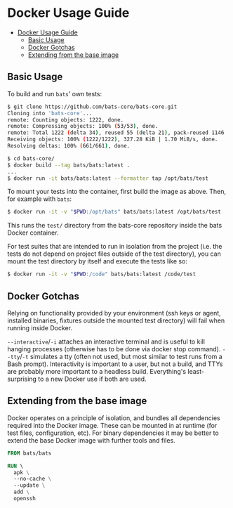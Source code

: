 # Docker Usage Guide

- [Docker Usage Guide](#docker-usage-guide)
  * [Basic Usage](#basic-usage)
  * [Docker Gotchas](#docker-gotchas)
  * [Extending from the base image](#extending-from-the-base-image)
  
## Basic Usage

To build and run `bats`' own tests:
```bash
$ git clone https://github.com/bats-core/bats-core.git
Cloning into 'bats-core'...
remote: Counting objects: 1222, done.
remote: Compressing objects: 100% (53/53), done.
remote: Total 1222 (delta 34), reused 55 (delta 21), pack-reused 1146
Receiving objects: 100% (1222/1222), 327.28 KiB | 1.70 MiB/s, done.
Resolving deltas: 100% (661/661), done.

$ cd bats-core/
$ docker build --tag bats/bats:latest .
...
$ docker run -it bats/bats:latest --formatter tap /opt/bats/test
```

To mount your tests into the container, first build the image as above. Then, for example with `bats`:
```bash
$ docker run -it -v "$PWD:/opt/bats" bats/bats:latest /opt/bats/test
```
This runs the `test/` directory from the bats-core repository inside the bats Docker container.

For test suites that are intended to run in isolation from the project (i.e. the tests do not depend on project files outside of the test directory), you can mount the test directory by itself and execute the tests like so:

```bash
$ docker run -it -v "$PWD:/code" bats/bats:latest /code/test
```

## Docker Gotchas

Relying on functionality provided by your environment (ssh keys or agent, installed binaries, fixtures outside the mounted test directory) will fail when running inside Docker. 

`--interactive`/`-i` attaches an interactive terminal and is useful to kill hanging processes (otherwise has to be done via docker stop command). `--tty`/`-t` simulates a tty (often not used, but most similar to test runs from a Bash prompt). Interactivity is important to a user, but not a build, and TTYs are probably more important to a headless build. Everything's least-surprising to a new Docker use if both are used.

## Extending from the base image

Docker operates on a principle of isolation, and bundles all dependencies required into the Docker image. These can be mounted in at runtime (for test files, configuration, etc). For binary dependencies it may be better to extend the base Docker image with further tools and files.

```dockerfile
FROM bats/bats

RUN \ 
  apk \
  --no-cache \
  --update \
  add \
  openssh 

```

